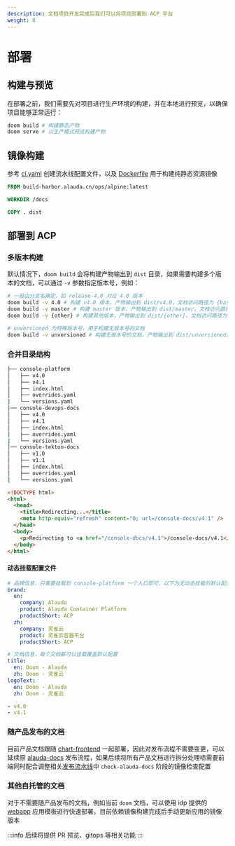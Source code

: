 ```yaml
---
description: 文档项目开发完成后我们可以将项目部署到 ACP 平台
weight: 8
---
```


# 部署

## 构建与预览

在部署之前，我们需要先对项目进行生产环境的构建，并在本地进行预览，以确保项目能够正常运行：

```bash
doom build # 构建静态产物
doom serve # 以生产模式预览构建产物
```

## 镜像构建

参考 [ci.yaml](https://gitlab-ce.alauda.cn/idp/Doom/-/blob/master/.build/ci.yaml) 创建流水线配置文件，以及 [Dockerfile](https://gitlab-ce.alauda.cn/idp/Doom/-/blob/master/Dockerfile) 用于构建纯静态资源镜像

```dockerfile
FROM build-harbor.alauda.cn/ops/alpine:latest

WORKDIR /docs

COPY . dist
```

## 部署到 ACP

### 多版本构建

默认情况下，`doom build` 会将构建产物输出到 `dist` 目录，如果需要构建多个版本的文档，可以通过 `-v` 参数指定版本号，例如：

```bash
# 一般由分支名确定，如 release-4.0 对应 4.0 版本
doom build -v 4.0 # 构建 v4.0 版本，产物输出到 dist/v4.0，文档访问路径为 {base}/v4.0
doom build -v master # 构建 master 版本，产物输出到 dist/master，文档访问路径为 {base}/master
doom build -v {other} # 构建其他版本，产物输出到 dist/{other}，文档访问路径为 {base}/{other}

# unversioned 为特殊版本号，用于构建无版本号的文档
doom build -v unversioned # 构建无版本号的文档，产物输出到 dist/unversioned，文档访问路径为 {base}
```

### 合并目录结构

```sh
├── console-platform
│   ├── v4.0
│   ├── v4.1
│   ├── index.html
│   ├── overrides.yaml
|   └── versions.yaml
│── console-devops-docs
│   ├── v4.0
│   ├── v4.1
│   ├── index.html
│   ├── overrides.yaml
|   └── versions.yaml
│── console-tekton-docs
│   ├── v1.0
│   ├── v1.1
│   ├── index.html
│   ├── overrides.yaml
|   └── versions.yaml
```

```html title="index.html"
<!DOCTYPE html>
<html>
  <head>
    <title>Redirecting...</title>
    <meta http-equiv="refresh" content="0; url=/console-docs/v4.1" />
  </head>
  <body>
    <p>Redirecting to <a href="/console-docs/v4.1">/console-docs/v4.1</a></p>
  </body>
</html>
```

#### 动态挂载配置文件

```yaml title="overrides.yaml"
# 品牌信息，只需要挂载到 console-platform 一个入口即可，以下为无动态挂载的默认配置
brand:
  en:
    company: Alauda
    product: Alauda Container Platform
    productShort: ACP
  zh:
    company: 灵雀云
    product: 灵雀云容器平台
    productShort: ACP

# 文档信息，每个文档都可以挂载覆盖默认配置
title:
  en: Doom - Alauda
  zh: Doom - 灵雀云
logoText:
  en: Doom - Alauda
  zh: Doom - 灵雀云
```

```yaml title="versions.yaml"
- v4.0
- v4.1
```

### 随产品发布的文档

目前产品文档跟随 [chart-frontend](https://gitlab-ce.alauda.cn/frontend/chart-frontend/-/blob/master/chart/values.yaml#L78-107) 一起部署，因此对发布流程不需要变更，可以延续原 [alauda-docs](https://gitlab-ce.alauda.cn/alauda/alauda-docs) 发布流程，如果后续将所有产品文档进行拆分处理啧需要前端同时配合调整相关[发布流水线](https://edge.alauda.cn/console-devops/workspace/frontend/cd?delivery=packager-frontend-chart)中 `check-alauda-docs` 阶段的镜像检查配置

### 其他自托管的文档

对于不需要随产品发布的文档，例如当前 `doom` 文档，可以使用 idp 提供的 [webapp](https://edge.alauda.cn/console-acp/app-market/idp~alauda-idp~idp/chart/webapp.idp-repo/latest) 应用模板进行快速部署，目前依赖镜像构建完成后手动更新应用的镜像版本

:::info
后续将提供 PR 预览、gitops 等相关功能
:::

